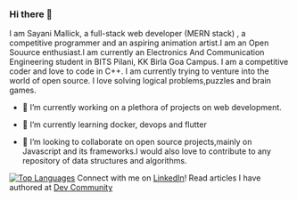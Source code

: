 
### Hi there 👋
I am Sayani Mallick, a full-stack web developer (MERN stack) , a competitive programmer and an aspiring animation artist.I am an Open Souurce enthusiast.I am currently an Electronics And Communication Engineering student in BITS Pilani, KK Birla Goa Campus. I am a competitive coder and love to code in C++. I am currently trying to venture into the world of open source.  I love solving logical problems,puzzles and brain games. 

- 🔭 I’m currently working on a plethora of projects on web development.

- 🌱 I’m currently learning docker, devops and flutter

- 👯 I’m looking to collaborate on open source projects,mainly on Javascript and its frameworks.I would also love to contribute to any repository of data structures and algorithms.

[![Top Languages](https://github-readme-stats.vercel.app/api/top-langs/?username=SAY-droid427)](https://github.com/SAY-droid427/github-readme-stats)
Connect with me on [LinkedIn](https://www.linkedin.com/in/sayani-mallick-80825018b)!
Read articles I have authored at [Dev Community](https://dev.to/saydroid427)
<!--
**SAY-droid427/SAY-droid427** is a ✨ _special_ ✨ repository because its `README.md` (this file) appears on your GitHub profile.

Here are some ideas to get you started:

- 🤔 I’m looking for help with ...
- 💬 Ask me about ...
- 📫 How to reach me: ...
- 😄 Pronouns: ...
- ⚡ Fun fact: ...
-->
